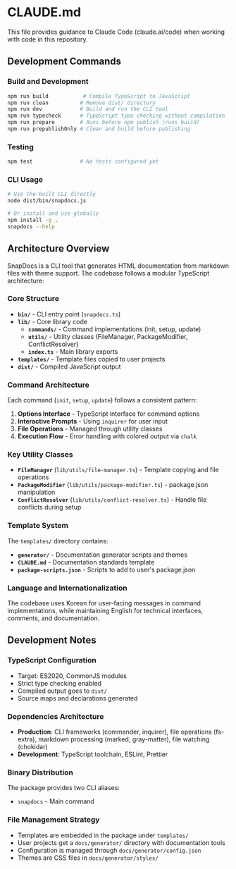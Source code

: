 # CLAUDE.md

This file provides guidance to Claude Code (claude.ai/code) when working with code in this repository.

## Development Commands

### Build and Development
```bash
npm run build           # Compile TypeScript to JavaScript
npm run clean          # Remove dist/ directory
npm run dev            # Build and run the CLI tool
npm run typecheck      # TypeScript type checking without compilation
npm run prepare        # Runs before npm publish (runs build)
npm run prepublishOnly # Clean and build before publishing
```

### Testing
```bash
npm test               # No tests configured yet
```

### CLI Usage
```bash
# Use the built CLI directly
node dist/bin/snapdocs.js

# Or install and use globally
npm install -g .
snapdocs --help
```

## Architecture Overview

SnapDocs is a CLI tool that generates HTML documentation from markdown files with theme support. The codebase follows a modular TypeScript architecture:

### Core Structure
- **`bin/`** - CLI entry point (`snapdocs.ts`)
- **`lib/`** - Core library code
  - **`commands/`** - Command implementations (init, setup, update)
  - **`utils/`** - Utility classes (FileManager, PackageModifier, ConflictResolver)
  - **`index.ts`** - Main library exports
- **`templates/`** - Template files copied to user projects
- **`dist/`** - Compiled JavaScript output

### Command Architecture
Each command (`init`, `setup`, `update`) follows a consistent pattern:
1. **Options Interface** - TypeScript interface for command options
2. **Interactive Prompts** - Using `inquirer` for user input
3. **File Operations** - Managed through utility classes
4. **Execution Flow** - Error handling with colored output via `chalk`

### Key Utility Classes
- **`FileManager`** (`lib/utils/file-manager.ts`) - Template copying and file operations
- **`PackageModifier`** (`lib/utils/package-modifier.ts`) - package.json manipulation
- **`ConflictResolver`** (`lib/utils/conflict-resolver.ts`) - Handle file conflicts during setup

### Template System
The `templates/` directory contains:
- **`generator/`** - Documentation generator scripts and themes
- **`CLAUDE.md`** - Documentation standards template
- **`package-scripts.json`** - Scripts to add to user's package.json

### Language and Internationalization
The codebase uses Korean for user-facing messages in command implementations, while maintaining English for technical interfaces, comments, and documentation.

## Development Notes

### TypeScript Configuration
- Target: ES2020, CommonJS modules
- Strict type checking enabled
- Compiled output goes to `dist/`
- Source maps and declarations generated

### Dependencies Architecture
- **Production**: CLI frameworks (commander, inquirer), file operations (fs-extra), markdown processing (marked, gray-matter), file watching (chokidar)
- **Development**: TypeScript toolchain, ESLint, Prettier

### Binary Distribution
The package provides two CLI aliases:
- `snapdocs` - Main command

### File Management Strategy
- Templates are embedded in the package under `templates/`
- User projects get a `docs/generator/` directory with documentation tools
- Configuration is managed through `docs/generator/config.json`
- Themes are CSS files in `docs/generator/styles/`